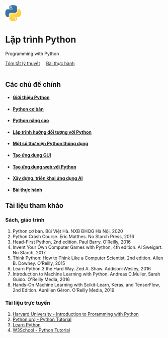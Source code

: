 <div class="text-center">
    <img src="./img/python-5-logo-png-transparent.png" width="10%">
</div>

# Lập trình Python

Programming with Python

<div class="text-center">
    <a href="topics/" class="btn btn-primary" role="button">Tóm tắt lý thuyết</a>
    &nbsp;&nbsp;&nbsp;
    <a href="labs/" class="btn btn-primary" role="button">Bài thực hành</a>
</div><br>

## Các chủ đề chính

- #### [Giới thiệu Python](topics/overview)

- #### [Python cơ bản](topics/python-basic/)

- #### [Python nâng cao](topics/advanced-python/)

- #### [Lập trình hướng đối tượng với Python](topics/python-oop/)

- #### [Một số thư viện Python thông dụng](#)

- #### [Tạo ứng dụng GUI](topics/gui/)

- #### [Tạo ứng dụng web với Python](#)

- #### [Xây dựng, triển khai ứng dụng AI](#)

- #### [Bài thực hành](#)
  
## Tài liệu tham khảo

### Sách, giáo trình

<ol>

<li>Python cơ bản. Bùi Việt Hà. NXB ĐHQG Hà Nội, 2020   
<li>Python Crash Course. Eric Matthes. No Starch Press, 2016
<li>Head-First Python, 2nd edition. Paul Barry. O’Reilly, 2016
<li>Invent Your Own Computer Games with Python, 4th edition. Al Sweigart. No Starch, 2017
<li>Think Python: How to Think Like a Computer Scientist, 2nd edition. Allen B. Downey. O’Reilly, 2015
<li>Learn Python 3 the Hard Way. Zed A. Shaw. Addison-Wesley, 2016
<li>Introduction to Machine Learning with Python. Andreas C.Muller, Sarah Guido. O'Reilly Media, 2016
 <li>Hands-On Machine Learning with Scikit-Learn, Keras, and TensorFlow, 2nd Edition. Aurélien Géron. O'Reilly Media, 2019
  
</ol>

### Tài liệu trực tuyến

<ol>

<li><a href="https://cs50.harvard.edu/python/2022/">Harvard University - Introduction to Proramming with Python</a>
<li><a href="https://docs.python.org/3/tutorial/">Python.org - Python Tutorial</a>
<li><a href="https://www.learnpython.org/">Learn Python</a>
<li><a href="https://www.w3schools.com/python/">W3School - Python Tutorial</a>
</ol>



